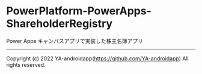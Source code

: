# PowerPlatform-PowerApps-ShareholderRegistry

Power Apps キャンバスアプリで実装した株主名簿アプリ

---

Copyright (c) 2022 YA-androidapp(https://github.com/YA-androidapp) All rights reserved.
